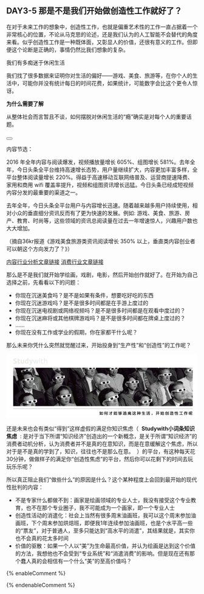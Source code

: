 ## DAY3-5 那是不是我们开始做创造性工作就好了？

在对于未来工作的想象中，创造性工作，也就是偏重艺术性的工作一直占据着一个非常核心的位置，不论从马克思的论述，还是我们认为的人工智能不会替代的角度来看。似乎创造性工作是一种既体面，又彰显人的价值，还很有意义的工作。但即便这个论断是正确的，事情仍然比我们想象的复杂。

<!--sec data-title="Studywith知识链接" data-id="section70" data-show=true ces-->

我们有多痴迷于休闲生活

我们找了很多数据来证明你对生活的偏好——游戏、美食、旅游等，在你个人的生活中，可能你并没有统计每日的时间花费，如果统计，可能数字会比这个更令人惊讶。

**为什么需要了解**

从整体社会而言暂且不谈，如何摆脱对休闲生活的“瘾”确实是对每个人的重要话题。

<button class="section" target="section71" show="展开具体内容" hide="收起具体内容" ></button>

<!--endsec-->

<!--sec data-title="链接内容" aria-expanded="false" data-id="section71" data-show=false ces-->

内容节选：

2016 年全年内容与阅读爆发，视频播放量增长 605%、组图增长 581%。去年全年，今日头条全平台维持高速增长态势，用户量继续扩大，内容更加丰富多样，全平台整体阅读量增长 220%。得益于高速移动互联网络普及、运营商提速降费、家用和商用 wifi 覆盖率提升，视频和组图资讯增长迅猛。今日头条已经成短视频内容分发的最重要的渠道之一。

去年全年，今日头条全平台用户与内容增长迅速。随着越来越多用户持续使用，相对小众的垂直细分资讯反而有了更为快速的发展。例如: 游戏、美食、旅游、房产、教育、时尚等，这些领域的资讯总阅读量在过去一年增速惊人，兴趣用户数也大大增加。

（摘自36kr报道《游戏美食旅游类资讯阅读增长 350% 以上，垂直类内容创业者可以朝这个方向发力了？》）

[内容行业分析文章链接](https://36kr.com/p/5062355.html)
[消费行业文章链接](http://scyxs.mofcom.gov.cn/article/c/201706/20170602587663.shtml)

<!--endsec-->

那么是不是我们就开始学绘画，戏剧，电影，然后开始创作就好了。在开始为自己选择之前，先看看以下的问题：

* 你现在沉迷美食吗？是不是如果有条件，想要吃好吃的东西
* 你现在沉迷游戏吗？是不是很多时间都是在手游上度过的
* 你现在沉迷电视剧或网络视频吗？是不是很多时间都是在观看中度过的？
* 你现在沉迷麻将或其他棋牌游戏吗？是不是很多时间都在牌桌上度过的？
* ......
* 你现在没有工作或学业的假期，你在家都干什么呢？

那么未来你凭什么突然就觉醒过来，开始投身到“生产性”和“创造性”的工作呢？

![](/assets/22.jpg)

还是未来也会有类似“得到”这样虚假的满足你知识焦虑（&nbsp;&nbsp;**Studywith小词条知识焦虑**&nbsp;&nbsp;:&nbsp;是对于当下所谓“知识经济”创造出的一个新概念，是关于所谓“知识经济”的消费者动机分析，认为消费者并不是真的在意知识，而是在意缓解这个焦虑，所以对于是不是真的学到了，知识，往往也不是那么在意。&nbsp;&nbsp;）的平台，有这种每天花30分钟，做做样子的满足你“创造性焦虑”的平台，然后你可以花剩下的时间去玩玩乐乐呢？

所以真正阻止我们“做些什么”的原因是什么？这个某种程度上会回到最开始的现代性批判的内容：

* 不是专家什么都做不到：画家是绘画领域的专业人士，我没有接受这个专业教育，也不在那个专业圈子，我不可能成为一个画家，即一个专业人士
* 创造性活动的消遣化：社会上当然有很多周末油画班，我可以这个周末参加油画班，下个周末参加烘焙班，即便我1年连续参加油画班，也是个水平高一些的“票友”，对于普通人，至多只能达到“高水平的消遣”，其结果就是，其实你也不会真的花太多时间
* 价值的驱散：如果一个人以“美”为生命最高价值，并认为绘画是达到这个价值的方法，我想他也不会受到“专业系统”和“消遣消费”的影响。但是现在还有那个蠢人真的会相信有一个什么“美”的至高价值吗？

{% enableComment %}

{% endenableComment %}

